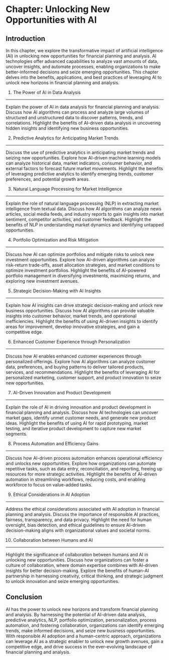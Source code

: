 Chapter: Unlocking New Opportunities with AI
============================================

Introduction
------------

In this chapter, we explore the transformative impact of artificial intelligence (AI) in unlocking new opportunities for financial planning and analysis. AI technologies offer advanced capabilities to analyze vast amounts of data, uncover insights, and automate processes, enabling organizations to make better-informed decisions and seize emerging opportunities. This chapter delves into the benefits, applications, and best practices of leveraging AI to unlock new horizons in financial planning and analysis.

1. The Power of AI in Data Analysis
-----------------------------------

Explain the power of AI in data analysis for financial planning and analysis. Discuss how AI algorithms can process and analyze large volumes of structured and unstructured data to discover patterns, trends, and correlations. Highlight the benefits of AI-driven data analysis in uncovering hidden insights and identifying new business opportunities.

2. Predictive Analytics for Anticipating Market Trends
------------------------------------------------------

Discuss the use of predictive analytics in anticipating market trends and seizing new opportunities. Explore how AI-driven machine learning models can analyze historical data, market indicators, consumer behavior, and external factors to forecast future market movements. Highlight the benefits of leveraging predictive analytics to identify emerging trends, customer preferences, and potential growth areas.

3. Natural Language Processing for Market Intelligence
------------------------------------------------------

Explain the role of natural language processing (NLP) in extracting market intelligence from textual data. Discuss how AI algorithms can analyze news articles, social media feeds, and industry reports to gain insights into market sentiment, competitor activities, and customer feedback. Highlight the benefits of NLP in understanding market dynamics and identifying untapped opportunities.

4. Portfolio Optimization and Risk Mitigation
---------------------------------------------

Discuss how AI can optimize portfolios and mitigate risks to unlock new investment opportunities. Explore how AI-driven algorithms can analyze risk-return trade-offs, asset allocation strategies, and market conditions to optimize investment portfolios. Highlight the benefits of AI-powered portfolio management in diversifying investments, maximizing returns, and exploring new investment avenues.

5. Strategic Decision-Making with AI Insights
---------------------------------------------

Explain how AI insights can drive strategic decision-making and unlock new business opportunities. Discuss how AI algorithms can provide valuable insights into customer behavior, market trends, and operational inefficiencies. Highlight the benefits of using AI-driven insights to identify areas for improvement, develop innovative strategies, and gain a competitive edge.

6. Enhanced Customer Experience through Personalization
-------------------------------------------------------

Discuss how AI enables enhanced customer experiences through personalized offerings. Explore how AI algorithms can analyze customer data, preferences, and buying patterns to deliver tailored products, services, and recommendations. Highlight the benefits of leveraging AI for personalized marketing, customer support, and product innovation to seize new opportunities.

7. AI-Driven Innovation and Product Development
-----------------------------------------------

Explain the role of AI in driving innovation and product development in financial planning and analysis. Discuss how AI technologies can uncover market gaps, identify unmet customer needs, and generate new product ideas. Highlight the benefits of using AI for rapid prototyping, market testing, and iterative product development to capture new market segments.

8. Process Automation and Efficiency Gains
------------------------------------------

Discuss how AI-driven process automation enhances operational efficiency and unlocks new opportunities. Explore how organizations can automate repetitive tasks, such as data entry, reconciliation, and reporting, freeing up resources for more strategic activities. Highlight the benefits of AI-driven automation in streamlining workflows, reducing costs, and enabling workforce to focus on value-added tasks.

9. Ethical Considerations in AI Adoption
----------------------------------------

Address the ethical considerations associated with AI adoption in financial planning and analysis. Discuss the importance of responsible AI practices, fairness, transparency, and data privacy. Highlight the need for human oversight, bias detection, and ethical guidelines to ensure AI-driven decision-making aligns with organizational values and societal norms.

10. Collaboration between Humans and AI
---------------------------------------

Highlight the significance of collaboration between humans and AI in unlocking new opportunities. Discuss how organizations can foster a culture of collaboration, where domain expertise combines with AI-driven insights for better decision-making. Explore the benefits of human-AI partnership in harnessing creativity, critical thinking, and strategic judgment to unlock innovation and seize emerging opportunities.

Conclusion
----------

AI has the power to unlock new horizons and transform financial planning and analysis. By harnessing the potential of AI-driven data analysis, predictive analytics, NLP, portfolio optimization, personalization, process automation, and fostering collaboration, organizations can identify emerging trends, make informed decisions, and seize new business opportunities. With responsible AI adoption and a human-centric approach, organizations can leverage AI as a strategic enabler to unlock new growth avenues, gain a competitive edge, and drive success in the ever-evolving landscape of financial planning and analysis.
